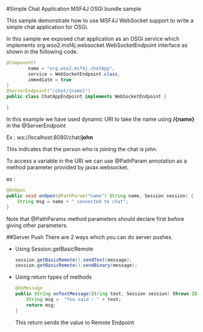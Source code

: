 #Simple Chat Application MSF4J OSGi bundle sample

This sample demonstrate how to use MSF4J WebSocket support 
to write a simple chat application for OSGi. 

In this sample we exposed chat application as an OSGi service 
which implements org.wso2.msf4j.websocket.WebSocketEndpoint interface
 as shown in the following code.
 
```java
@Component(
        name = "org.wso2.msf4j.chatApp",
        service = WebSocketEndpoint.class,
        immediate = true
)
@ServerEndpoint("/chat/{name}")
public class ChatAppEndpoint implements WebSocketEndpoint {

}
```

In this example we have used dynamic URI to take the name
using **/{name}** in the @ServerEndpoint

Ex : ws://localhost:8080/chat/**john**

This indicates that the person who is joining the chat
is john. 

To access a variable in the URI we can use @PathParam
annotation  as a method parameter 
provided by javax.websocket.

ex : 
```java
@OnOpen
public void onOpen(@PathParam("name") String name, Session session) {
    String msg = name + " connected to chat";
}
```
Note that @PathParams method parameters should declare first
before giving other parameters.

##Server Push
There are 2 ways which you can do server pushes.
* Using Session.getBasicRemote
    ```java
    session.getBasicRemote().sendText(message);
    session.getBasicRemote().sendBinary(message);
    ```
* Using return types of methods
    ```java
    @OnMessage
    public String onTextMessage(String text, Session session) throws IOException {
        String msg =  "You said : " + text;
        return msg;
    }
    ```
    This return sends the value to Remote Endpoint